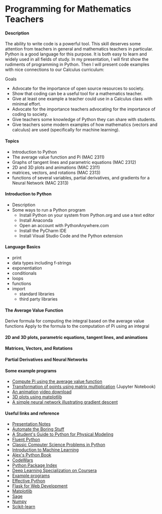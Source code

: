 # Programming for Mathematics Teachers

#### Description
The ability to write code is a powerful tool.   This skill deserves some attention from teachers in general and mathematics teachers in particular.   Python is a good language for this purpose.   It is both easy to learn and widely used in all fields of study.  In my presentation, I will first show the rudiments of programming in Python.   Then I will present code examples with nice connections to our Calculus curriculum:  

Goals
*  Advocate for the importance of open source resources to society.
*  Show that coding can be a useful tool for a mathematics teacher.
*  Give at least one example a teacher could use in a Calculus class with minimal effort.
*  Advocate for the importance teachers advocating for the importance of coding to society.
*  Give teachers some knowledge of Python they can share with students.
*  Give teachers some modern examples of how mathematics (vectors and calculus) are used (specifically for machine learning).

#### Topics
* Introduction to Python
* The average value function and Pi (MAC 2311)
* Graphs of tangent lines and parametric equations (MAC 2312) 
* 2D and 3D plots and animations (MAC 2311)   
* matrices, vectors, and rotations (MAC 2313) 
* functions of several variables, partial derivatives, and gradients for a Neural Network (MAC 2313)


#### Introduction to Python
* Description
* Some ways to run a Python program
    * Install Python on your system from Python.org and use a text editor
    * Install Anaconda
    * Open an account with PythonAnywhere.com
    * Install the PyCharm IDE
    * Install Visual Studio Code and the Python extension

#### Language Basics
* print
* data types including f-strings
* exponentiation
* conditionals
* loops
* functions
* import
    * standard libraries
    * third party libraries

#### The Average Value Function
Derive formula for computing the integral based on the average value functions
Apply to the formula to the computation of Pi using an integral

#### 2D and 3D plots, parametric equations, tangent lines, and animations

#### Matrices, Vectors, and Rotations

#### Partial Derivatives and Neural Networks

#### Some example programs
* [Compute Pi using the average value function](https://github.com/aambrioso1/HCC-Programming-Project/blob/master/pi_and_average_value_function.py)
* [Transformation of points using matrix multiplication](https://github.com/aambrioso1/HCC-Programming-Project/blob/master/Matrix%20Transformations.ipynb) (Jupyter Notebook)
* [An animation](https://github.com/aambrioso1/HCC-Programming-Project/blob/master/rotating_line_segments.py)  [video download](https://github.com/aambrioso1/HCC-Programming-Project/blob/master/rotating_line.mp4)
* [3D plots using matplotlib](https://github.com/aambrioso1/HCC-Programming-Project/blob/master/3D.py)
* [A simple neural network illustrating gradient descent](https://github.com/aambrioso1/presentations/blob/master/programming_hcc_2022/simple_nn.py)

#### Useful links and reference

* [Presentation Notes](https://github.com/aambrioso1/presentations/tree/master/programming_hcc_2022)
* [Automate the Boring Stuff](https://automatetheboringstuff.com/)
* [A Student's Guide to Python for Physical Modeling](https://www.amazon.com/Students-Guide-Python-Physical-Modeling-dp-0691223653/dp/0691223653/)
* [Fluent Python](https://www.oreilly.com/library/view/fluent-python/9781491946237/)
* [Classic Computer Science Problems in Python](https://www.amazon.com/Classic-Computer-Science-Problems-Python/dp/B07WC5185D)
* [Introduction to Machine Learning](https://www.oreilly.com/library/view/introduction-to-machine/9781449369880/)
* [Alex's Python Book](https://www.alexambrioso.com/index)
* [CodeWars](https://www.codewars.com/)
* [Python Package Index](https://pypi.org/)
* [Deep Learning Specialization on Coursera](https://www.coursera.org/specializations/deep-learning)
* [Example programs](https://github.com/aambrioso1/HCC-Programming-Project)
* [Effective Python](https://effectivepython.com/)
* [Flask for Web Development](https://www.oreilly.com/library/view/flask-web-development/9781491991725/)
* [Matplotlib](https://matplotlib.org/stable/gallery/index)
* [Sage](https://www.sagemath.org/index.html)
* [Numpy](https://numpy.org/)
* [Scikit-learn](https://scikit-learn.org/stable/)







